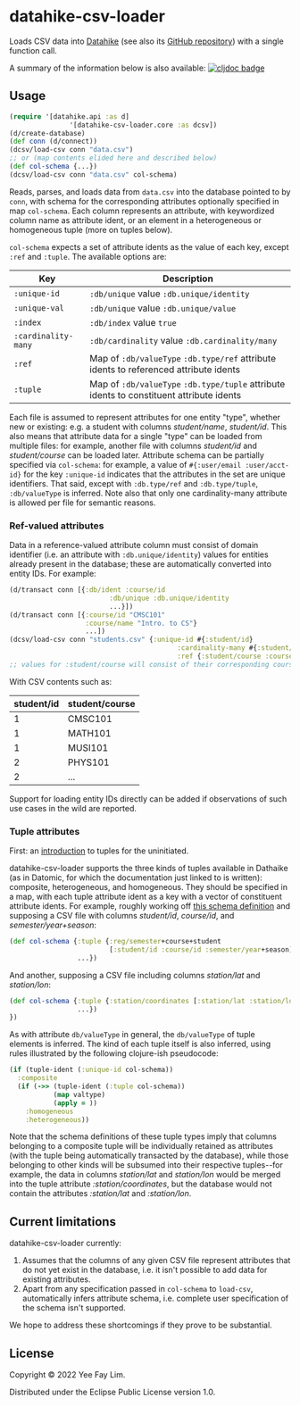 # datahike-csv-loader

Loads CSV data into [Datahike](https://datahike.io) (see also its [GitHub repository](https://github.com/replikativ/datahike)) with a single function call.

A summary of the information below is also available: [![cljdoc badge](https://cljdoc.org/badge/io.replikativ/datahike-csv-loader)](https://cljdoc.org/d/io.replikativ/datahike-csv-loader)

## Usage

``` clojure
(require '[datahike.api :as d]
               '[datahike-csv-loader.core :as dcsv])
(d/create-database)
(def conn (d/connect))
(dcsv/load-csv conn "data.csv")
;; or (map contents elided here and described below)
(def col-schema {...})
(dcsv/load-csv conn "data.csv" col-schema)
```

Reads, parses, and loads data from `data.csv` into the database pointed to by `conn`, with schema for the corresponding attributes optionally specified in map `col-schema`. Each column represents an attribute, with keywordized column name as attribute ident, or an element in a heterogeneous or homogeneous tuple (more on tuples below).

`col-schema` expects a set of attribute idents as the value of each key, except `:ref` and `:tuple`. The available options are:

  | Key                 | Description   |
  |---------------------|---------------|
  | `:unique-id`        | `:db/unique` value `:db.unique/identity`
  | `:unique-val`       | `:db/unique` value `:db.unique/value`
  | `:index`            | `:db/index` value `true`
  | `:cardinality-many` | `:db/cardinality` value `:db.cardinality/many`
  | `:ref`              | Map of `:db/valueType` `:db.type/ref` attribute idents to referenced attribute idents
  | `:tuple`            | Map of `:db/valueType` `:db.type/tuple` attribute idents to constituent attribute idents

Each file is assumed to represent attributes for one entity "type", whether new or existing: e.g. a student with columns _student/name_, _student/id_. This also means that attribute data for a single "type" can be loaded from multiple files: for example, another file with columns _student/id_ and _student/course_ can be loaded later. Attribute schema can be partially specified via `col-schema`: for example, a value of `#{:user/email :user/acct-id}` for the key `:unique-id` indicates that the attributes in the set are unique identifiers. That said, except with `:db.type/ref` and `:db.type/tuple`, `:db/valueType` is inferred. Note also that only one cardinality-many attribute is allowed per file for semantic reasons.

### Ref-valued attributes

Data in a reference-valued attribute column must consist of domain identifier (i.e. an attribute with `:db.unique/identity`) values for entities already present in the database; these are automatically converted into entity IDs. For example:

``` clojure
(d/transact conn [{:db/ident :course/id
                         :db/unique :db.unique/identity
                         ...}])
(d/transact conn [{:course/id "CMSC101"
                   :course/name "Intro. to CS"}
                   ...])
(dcsv/load-csv conn "students.csv" {:unique-id #{:student/id}
                                          :cardinality-many #{:student/course}
                                          :ref {:student/course :course/id}})
;; values for :student/course will consist of their corresponding course entity IDs 
```
With CSV contents such as:

| student/id | student/course |
|------------|----------------|
| 1          | CMSC101        |
| 1          | MATH101        |
| 1          | MUSI101        |
| 2          | PHYS101        |
| 2          | ...            |

Support for loading entity IDs directly can be added if observations of such use cases in the wild are reported.

### Tuple attributes

First: an [introduction](https://docs.datomic.com/on-prem/schema/schema.html#tuples) to tuples for the uninitiated.

datahike-csv-loader supports the three kinds of tuples available in Dathaike (as in Datomic, for which the documentation just linked to is written): composite, heterogeneous, and homogeneous. They should be specified in a map, with each tuple attribute ident as a key with a vector of constituent attribute idents. For example, roughly working off [this schema definition](https://docs.datomic.com/on-prem/schema/schema.html#composite-tuples) and supposing a CSV file with columns _student/id_, _course/id_, and _semester/year+season_:
``` clojure
(def col-schema {:tuple {:reg/semester+course+student
                         [:student/id :course/id :semester/year+season]}
                 ...})
```

And another, supposing a CSV file including columns _station/lat_ and _station/lon_:
``` clojure
(def col-schema {:tuple {:station/coordinates [:station/lat :station/lon]}
                 ...})
})
```

As with attribute `db/valueType` in general, the `db/valueType` of tuple elements is inferred. The kind of each tuple itself is also inferred, using rules illustrated by the following clojure-ish pseudocode:
``` clojure
(if (tuple-ident (:unique-id col-schema))
  :composite
  (if (->> (tuple-ident (:tuple col-schema))
           (map valtype)
           (apply = ))
    :homogeneous
    :heterogeneous))
```

Note that the schema definitions of these tuple types imply that columns belonging to a composite tuple will be individually retained as attributes (with the tuple being automatically transacted by the database), while those belonging to other kinds will be subsumed into their respective tuples--for example, the data in columns _station/lat_ and _station/lon_ would be merged into the tuple attribute _:station/coordinates_, but the database would not contain the attributes _:station/lat_ and _:station/lon_.

## Current limitations

datahike-csv-loader currently:
1. Assumes that the columns of any given CSV file represent attributes that do not yet exist in the database, i.e. it isn't possible to add data for existing attributes.
2. Apart from any specification passed in `col-schema` to `load-csv`, automatically infers attribute schema, i.e. complete user specification of the schema isn't supported.

We hope to address these shortcomings if they prove to be substantial.

## License

Copyright © 2022 Yee Fay Lim.

Distributed under the Eclipse Public License version 1.0.
